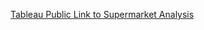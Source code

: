 [Tableau Public Link to Supermarket Analysis](https://public.tableau.com/views/SupermarketSales-NicoleArugay/CorrelationMatrix?:language=en-US&:display_count=n&:origin=viz_share_link)
